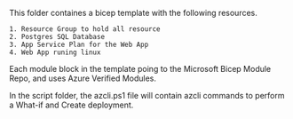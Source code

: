 This folder containes a bicep template with the following resources.
```
1. Resource Group to hold all resource
2. Postgres SQL Database
3. App Service Plan for the Web App
4. Web App runing linux
```

Each module block in the template poing to the Microsoft Bicep Module Repo, and uses Azure Verified Modules.

In the script folder, the azcli.ps1 file will contain azcli commands to perform a What-if and Create deployment.